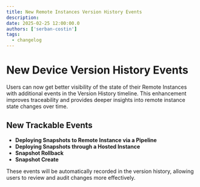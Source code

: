 ```yaml
---
title: New Remote Instances Version History Events
description:
date: 2025-02-25 12:00:00.0
authors: ['serban-costin']
tags:
  - changelog
---
```


# New Device Version History Events

Users can now get better visibility of the state of their Remote Instances with additional events in the Version History timeline. This enhancement improves traceability and provides deeper insights into remote instance state changes over time.

## New Trackable Events
- **Deploying Snapshots to Remote Instance via a Pipeline**
- **Deploying Snapshots through a Hosted Instance**
- **Snapshot Rollback**
- **Snapshot Create**

These events will be automatically recorded in the version history, allowing users to review and audit changes more effectively.
